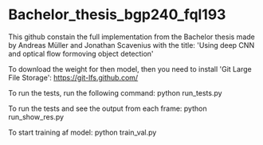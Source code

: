 # Bachelor_thesis_bgp240_fql193
This github constain the full implementation from the Bachelor thesis made by Andreas Müller and Jonathan Scavenius with the title: 'Using deep CNN and optical flow formoving object detection'

To download the weight for then model, then you need to install 'Git Large File Storage':
https://git-lfs.github.com/

To run the tests, run the following command:
python run_tests.py

To run the tests and see the output from each frame:
python run_show_res.py

To start training af model:
python train_val.py



